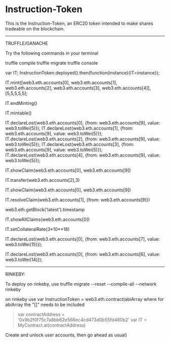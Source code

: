 # Instruction-Token
This is the Instruction-Token, an ERC20 token intended to make shares tradeable on the blockchain.

-----------------------------------------------------------------------------------------------
TRUFFLE/GANACHE

Try the following commands in your terminal

truffle compile
truffle migrate
truffle console

var IT;
InstructionToken.deployed().then(function(instance){IT=instance});

IT.mint([web3.eth.accounts[0], web3.eth.accounts[1], web3.eth.accounts[2], web3.eth.accounts[3], web3.eth.accounts[4]], [5,5,5,5,5];


IT.endMinting()

IT.mintable()

IT.declareLost(web3.eth.accounts[0], {from: web3.eth.accounts[9], value: web3.toWei(5)});
IT.declareLost(web3.eth.accounts[1], {from: web3.eth.accounts[9], value: web3.toWei(5)}); 
IT.declareLost(web3.eth.accounts[2], {from: web3.eth.accounts[9], value: web3.toWei(5)});
IT.declareLost(web3.eth.accounts[3], {from: web3.eth.accounts[9], value: web3.toWei(5)}); 
IT.declareLost(web3.eth.accounts[4], {from: web3.eth.accounts[9], value: web3.toWei(5)});  


IT.showClaim(web3.eth.accounts[0], web3.eth.accounts[9])  

IT.transfer(web3.eth.accounts[2],3)

IT.showClaim(web3.eth.accounts[0], web3.eth.accounts[9])  

IT.resolveClaim(web3.eth.accounts[1], {from: web3.eth.accounts[9]})  

web3.eth.getBlock('latest').timestamp

IT.showAllClaims(web3.eth.accounts[0])

IT.setCollateralRate(3*10**18)

IT.declareLost(web3.eth.accounts[0], {from: web3.eth.accounts[7], value: web3.toWei(15)});  

IT.declareLost(web3.eth.accounts[0], {from: web3.eth.accounts[6], value: web3.toWei(14)});  


------------------------------------------------
RINKEBY:

To deploy on rinkeby, use truffle migrate --reset --compile-all --network rinkeby

on rinkeby use var InstructionToken = web3.eth.contract(abiArray
where for abiArray the "[]" needs to be included
> var contractAddress = '0x9b2f0f75c7a8bb62e566ec4cd473d0b55fd460b2'
> var IT = MyContract.at(contractAddress)

Create and unlock user accounts, then go ahead as usual)